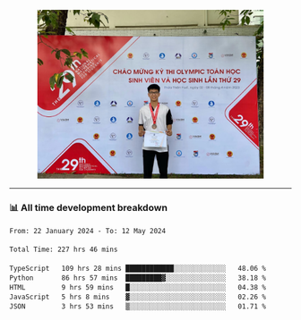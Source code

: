 <p align="center"><img src="asset/header.jpg" width="80%"/></p>

---
<!-- 
<details>
  <summary>📃 My Resume</summary>

### Education

- 📖 **Information Technology**\
📆 10/2021 - present\
📍 **Thang Long University** - Hoang Mai, Hanoi, Vietnam -->

<!-- ### Experience
- 👨‍💻 **Full Stack Web Intern**\
📆 09/2022 - 12/2023\
📍 **TECH 5S** -  Luu Huu Phuong, Phuong My Dinh I, Nam Tu Liem, Hanoi.


- 👨‍💻 **Full Stack Web Fresher**\
📆 1/2022 - 05/2023\
📍 **TECH 5S** -  Luu Huu Phuong, Phuong My Dinh I, Nam Tu Liem, Hanoi.

- 👨‍💻 **Frontend Web Fresher**\
📆 11/2023 - present\
📍 **White Neuron** -  Mau Luong, Ha Dong, Hanoi, Vietnam
</details> -->

### 📊 All time development breakdown

<!--START_SECTION:waka-->

```txt
From: 22 January 2024 - To: 12 May 2024

Total Time: 227 hrs 46 mins

TypeScript   109 hrs 28 mins ████████████░░░░░░░░░░░░░   48.06 %
Python       86 hrs 57 mins  █████████▓░░░░░░░░░░░░░░░   38.18 %
HTML         9 hrs 59 mins   █░░░░░░░░░░░░░░░░░░░░░░░░   04.38 %
JavaScript   5 hrs 8 mins    ▓░░░░░░░░░░░░░░░░░░░░░░░░   02.26 %
JSON         3 hrs 53 mins   ▒░░░░░░░░░░░░░░░░░░░░░░░░   01.71 %
```

<!--END_SECTION:waka-->
